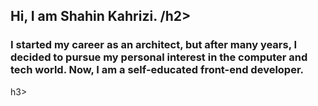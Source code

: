 <h2>Hi, I am Shahin Kahrizi. /h2> 
<h3>I started my career as an architect, but after many years, I decided to pursue my personal interest in the computer and tech world. Now, I am a self-educated front-end developer.</h3>h3>
